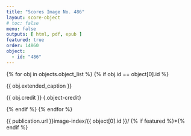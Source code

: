 ```yaml
---
title: "Scores Image No. 486"
layout: score-object
# toc: false
menu: false
outputs: [ html, pdf, epub ]
featured: true
order: 14860
object:
  - id: "486"
---
```


{% for obj in objects.object_list %}
{% if obj.id == object[0].id %}

{{ obj.extended_caption }}

{{ obj.credit }} {.object-credit}

{% endif %}
{% endfor %}

<div class="object-credit object-url is-print-only">

{{ publication.url }}image-index/{{ object[0].id }}/ {% if featured %}*{% endif %}

</div>
